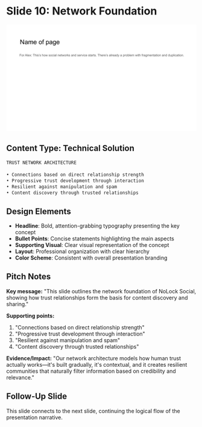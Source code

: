 # Slide 10: Network Foundation

![Network Foundation](../images/slide10.png)

## Content Type: Technical Solution

```
TRUST NETWORK ARCHITECTURE

• Connections based on direct relationship strength
• Progressive trust development through interaction
• Resilient against manipulation and spam
• Content discovery through trusted relationships
```

## Design Elements

- **Headline**: Bold, attention-grabbing typography presenting the key concept
- **Bullet Points**: Concise statements highlighting the main aspects
- **Supporting Visual**: Clear visual representation of the concept
- **Layout**: Professional organization with clear hierarchy
- **Color Scheme**: Consistent with overall presentation branding

## Pitch Notes

**Key message:**
"This slide outlines the network foundation of NoLock Social, showing how trust relationships form the basis for content discovery and sharing."

**Supporting points:**
1. "Connections based on direct relationship strength"
2. "Progressive trust development through interaction"
3. "Resilient against manipulation and spam"
4. "Content discovery through trusted relationships"

**Evidence/Impact:**
"Our network architecture models how human trust actually works—it's built gradually, it's contextual, and it creates resilient communities that naturally filter information based on credibility and relevance."

## Follow-Up Slide

This slide connects to the next slide, continuing the logical flow of the presentation narrative.

